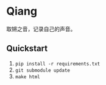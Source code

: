 # Qiang

取锵之音，记录自己的声音。


## Quickstart

1. `pip install -r requirements.txt`
2. `git submodule update`
3. `make html`
